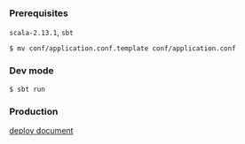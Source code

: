 ### Prerequisites
`scala-2.13.1`, `sbt`
~~~shell script
$ mv conf/application.conf.template conf/application.conf
~~~

### Dev mode
~~~shell script
$ sbt run
~~~

### Production
[deploy document](https://www.playframework.com/documentation/2.8.x/Deploying)
